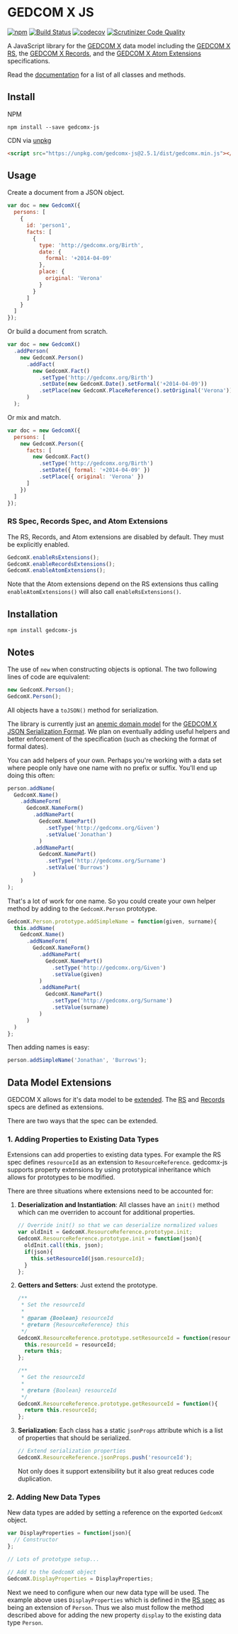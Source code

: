 # GEDCOM X JS

[![npm](https://img.shields.io/npm/v/gedcomx-js.svg?maxAge=2592000)](https://www.npmjs.com/package/gedcomx-js)
[![Build Status](https://travis-ci.org/rootsdev/gedcomx-js.svg?branch=master)](https://travis-ci.org/rootsdev/gedcomx-js)
[![codecov](https://codecov.io/gh/rootsdev/gedcomx-js/branch/master/graph/badge.svg)](https://codecov.io/gh/rootsdev/gedcomx-js)
[![Scrutinizer Code Quality](https://scrutinizer-ci.com/g/rootsdev/gedcomx-js/badges/quality-score.png?b=master)](https://scrutinizer-ci.com/g/rootsdev/gedcomx-js/?branch=master)

A JavaScript library for the [GEDCOM X](http://www.gedcomx.org/) data model
including the [GEDCOM X RS](https://github.com/FamilySearch/gedcomx-rs),
the [GEDCOM X Records](https://github.com/FamilySearch/gedcomx-record/blob/master/specifications/record-specification.md),
and the [GEDCOM X Atom Extensions](https://github.com/FamilySearch/gedcomx-rs/blob/master/specifications/atom-model-specification.md) specifications.

Read the [documentation](http://rootsdev.org/gedcomx-js/) for a list of all 
classes and methods.

## Install

NPM

```
npm install --save gedcomx-js
```

CDN via [unpkg](https://unpkg.com/#/)

```html
<script src="https://unpkg.com/gedcomx-js@2.5.1/dist/gedcomx.min.js"></script>
```

## Usage

Create a document from a JSON object.

```js
var doc = new GedcomX({
  persons: [
    {
      id: 'person1',
      facts: [
        {
          type: 'http://gedcomx.org/Birth',
          date: {
            formal: '+2014-04-09'
          },
          place: {
            original: 'Verona'
          }
        }
      ]
    }
  ]
});
```

Or build a document from scratch.

```js
var doc = new GedcomX()
  .addPerson(
    new GedcomX.Person()
      .addFact(
        new GedcomX.Fact()
          .setType('http://gedcomx.org/Birth')
          .setDate(new GedcomX.Date().setFormal('+2014-04-09'))
          .setPlace(new GedcomX.PlaceReference().setOriginal('Verona'))
      )
  );
```

Or mix and match.

```js
var doc = new GedcomX({
  persons: [
    new GedcomX.Person({
      facts: [
        new GedcomX.Fact()
          .setType('http://gedcomx.org/Birth')
          .setDate({ formal: '+2014-04-09' })
          .setPlace({ original: 'Verona' })
      ]
    })
  ]
});
```

### RS Spec, Records Spec, and Atom Extensions

The RS, Records, and Atom extensions are disabled by default. They must be
explicitly enabled.

```js
GedcomX.enableRsExtensions();
GedcomX.enableRecordsExtensions();
GedcomX.enableAtomExtensions();
```

Note that the Atom extensions depend on the RS extensions thus calling
`enableAtomExtensions()` will also call `enableRsExtensions()`.

## Installation

```
npm install gedcomx-js
```

## Notes

The use of `new` when constructing objects is optional. The two following lines of code are equivalent:

```js
new GedcomX.Person();
GedcomX.Person();
```

All objects have a `toJSON()` method for serialization.

The library is currently just an [anemic domain model](https://en.wikipedia.org/wiki/Anemic_domain_model)
for the [GEDCOM X JSON Serialization Format](https://github.com/FamilySearch/gedcomx/blob/master/specifications/json-format-specification.md).
We plan on eventually adding useful helpers and better enforcement of the specification
(such as checking the format of formal dates).

You can add helpers of your own. Perhaps you're working with a data set where
people only have one name with no prefix or suffix. You'll end up doing this often:

```js
person.addName(
  GedcomX.Name()
    .addNameForm(
      GedcomX.NameForm()
        .addNamePart(
          GedcomX.NamePart()
            .setType('http://gedcomx.org/Given')
            .setValue('Jonathan')
          )
        .addNamePart(
          GedcomX.NamePart()
            .setType('http://gedcomx.org/Surname')
            .setValue('Burrows')
        )
    )
);
```

That's a lot of work for one name. So you could create your own helper method
by adding to the `GedcomX.Person` prototype.

```js
GedcomX.Person.prototype.addSimpleName = function(given, surname){
  this.addName(
    GedcomX.Name()
      .addNameForm(
        GedcomX.NameForm()
          .addNamePart(
            GedcomX.NamePart()
              .setType('http://gedcomx.org/Given')
              .setValue(given)
          )
          .addNamePart(
            GedcomX.NamePart()
              .setType('http://gedcomx.org/Surname')
              .setValue(surname)
          )
      )
  )
};
```

Then adding names is easy:

```js
person.addSimpleName('Jonathan', 'Burrows');
```

## Data Model Extensions

GEDCOM X allows for it's data model to be [extended](https://github.com/FamilySearch/gedcomx/blob/master/specifications/conceptual-model-specification.md#extensibility).
The [RS](https://github.com/FamilySearch/gedcomx-rs/blob/master/specifications/rs-specification.md)
and [Records](https://github.com/FamilySearch/gedcomx-record/blob/master/specifications/record-specification.md)
specs are defined as extensions.

There are two ways that the spec can be extended.

### 1. Adding Properties to Existing Data Types

Extensions can add properties to existing data types. For example the RS spec
defines `resourceId` as an extension to `ResourceReference`. gedcomx-js supports 
property extensions by using prototypical inheritance which allows for prototypes
to be modified.

There are three situations where extensions need to be accounted for:

1. __Deserialization and Instantiation__: All classes have an `init()` method which
can me overriden to account for additional properties.

    ```js
    // Override init() so that we can deserialize normalized values
    var oldInit = GedcomX.ResourceReference.prototype.init;
    GedcomX.ResourceReference.prototype.init = function(json){
      oldInit.call(this, json);
      if(json){
        this.setResourceId(json.resourceId);
      }
    };
    ```
    
2. __Getters and Setters__: Just extend the prototype.

    ```js
    /**
     * Set the resourceId
     * 
     * @param {Boolean} resourceId
     * @return {ResourceReference} this
     */
    GedcomX.ResourceReference.prototype.setResourceId = function(resourceId){
      this.resourceId = resourceId;
      return this;
    };
    
    /**
     * Get the resourceId
     * 
     * @return {Boolean} resourceId
     */
    GedcomX.ResourceReference.prototype.getResourceId = function(){
      return this.resourceId;
    };
    ```
    
3. __Serialization__: Each class has a static `jsonProps` attribute which is
a list of properties that should be serialized.

    ```js
    // Extend serialization properties
    GedcomX.ResourceReference.jsonProps.push('resourceId');
    ```
    
    Not only does it support extensibility but it also great reduces code duplication.

### 2. Adding New Data Types

New data types are added by setting a reference on the exported `GedcomX` object.

```js
var DisplayProperties = function(json){
  // Constructor
};

// Lots of prototype setup...

// Add to the GedcomX object
GedcomX.DisplayProperties = DisplayProperties;
```

Next we need to configure when our new data type will be used. The example above
uses `DisplayProperties` which is defined in the [RS spec](https://github.com/FamilySearch/gedcomx-rs/blob/master/specifications/rs-specification.md#extensions-person-data-type)
as being an extension of `Person`. Thus we also must follow the method described
above for adding the new property `display` to the existing data type `Person`.